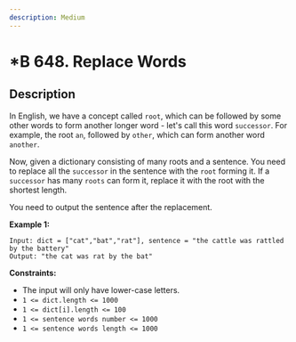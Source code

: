 ```yaml
---
description: Medium
---
```


# \*B 648. Replace Words

## Description

In English, we have a concept called `root`, which can be followed by some other words to form another longer word - let's call this word `successor`. For example, the root `an`, followed by `other`, which can form another word `another`.

Now, given a dictionary consisting of many roots and a sentence. You need to replace all the `successor` in the sentence with the `root` forming it. If a `successor` has many `roots` can form it, replace it with the root with the shortest length.

You need to output the sentence after the replacement.

**Example 1:**

```text
Input: dict = ["cat","bat","rat"], sentence = "the cattle was rattled by the battery"
Output: "the cat was rat by the bat"
```

**Constraints:**

* The input will only have lower-case letters.
* `1 <= dict.length <= 1000`
* `1 <= dict[i].length <= 100`
* `1 <= sentence words number <= 1000`
* `1 <= sentence words length <= 1000`

